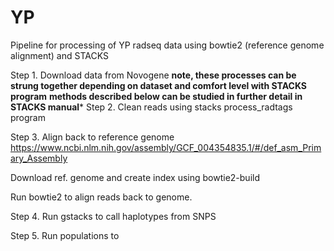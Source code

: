 # YP
Pipeline for processing of YP radseq data using bowtie2 (reference genome alignment) and STACKS

Step 1. Download data from Novogene
**note, these processes can be strung together depending on dataset and comfort level with STACKS program**
**methods described below can be studied in further detail in STACKS manual***
Step 2. Clean reads using stacks process_radtags program

Step 3. Align back to reference genome https://www.ncbi.nlm.nih.gov/assembly/GCF_004354835.1/#/def_asm_Primary_Assembly
 
 Download ref. genome and create index using bowtie2-build
 
 Run bowtie2 to align reads back to genome. 

Step 4. Run gstacks to call haplotypes from SNPS

Step 5. Run populations to 
